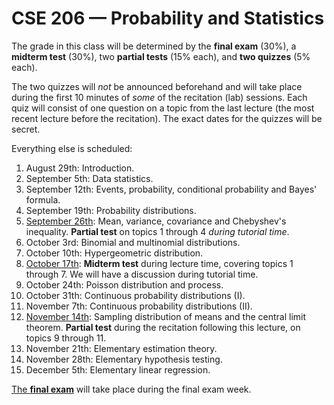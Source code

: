 # CSE 206 — Probability and Statistics

The grade in this class will be determined by the **final exam** (30%), a **midterm test** (30%),
two **partial tests** (15% each), and **two quizzes** (5% each).

The two quizzes will _not_ be announced beforehand and will take place during the first 10 minutes of *some* of the recitation (lab) sessions. 
Each quiz will consist of one question on a topic from the last lecture (the most recent lecture before the recitation). 
The exact dates for the quizzes will be secret.

Everything else is scheduled:
1. August 29th: Introduction.
2. September 5th: Data statistics.
3. September 12th: Events, probability, conditional probability and Bayes' formula.
4. September 19th: Probability distributions.
5. <ins>September 26th</ins>: Mean, variance, covariance and Chebyshev's inequality. **Partial test** on
topics 1 through 4 *during tutorial time*.
6. October 3rd: Binomial and multinomial distributions.
7. October 10th: Hypergeometric distribution.
8. <ins>October 17th</ins>: **Midterm test** during lecture time, covering topics 1 through 7. We will have a 
discussion during tutorial time.
9. October 24th: Poisson distribution and process.
10. October 31th: Continuous probability distributions (I).
11. November 7th: Continuous probability distributions (II).
12. <ins>November 14th</ins>: Sampling distribution of means and the central limit theorem.
**Partial test** during the recitation following this lecture, on topics 9 through 11.
13. November 21th: Elementary estimation theory.
14. November 28th: Elementary hypothesis testing.
15. December 5th: Elementary linear regression.

<ins>The **final exam**</ins> will take place during the final exam week.
